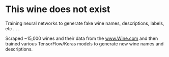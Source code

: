 # This wine does not exist
Training neural networks to generate fake wine names, descriptions, labels, etc . . .

Scraped ~15,000 wines and their data from the www.Wine.com and then trained various TensorFlow/Keras models to generate new wine names and descriptions.
